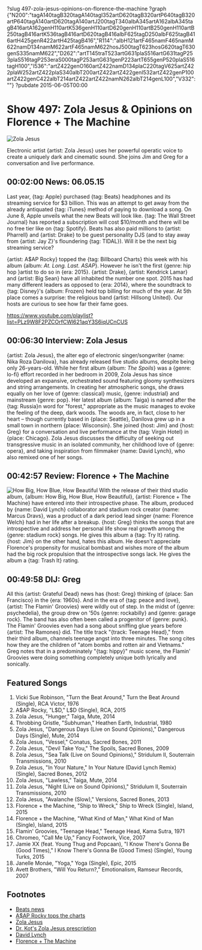 ?slug 497-zola-jesus-opinions-on-florence-the-machine
?graph {"N200":"tagA140tagB320tagA140tagI352artD620tagB320artP640tagB320artP640tagA140artD620tagA140artJ200tagT340albA345artA162albA345tagB416artA162genH110artK536genH110artD620genH110artB250genH110artB250tagB416artK536tagB416artD620tagB416albF625tagD250albF625tagB416artH425genR422artH425tagB416","R114":"albH121artF465namF465namM622namD134namM622artF465namM622hosJ500tagT623hosG620tagT630genS335namM622","D262":"artT145traT523artG631plaS516artG631tagP253plaS516tagP253eraS000tagP253artG631genP223artT655genP520plaS516tagH100","I536":"artZ422genO160artZ422namD134plaC220tagV625artZ422plaW252artZ422plaS340albT200artZ422artZ422genI532artZ422genP100artZ422genC422albT214artZ422artZ422namN262albT214genL100","V332":""}
?pubdate 2015-06-05T00:00

# Show 497: Zola Jesus & Opinions on Florence + The Machine

![Zola Jesus](//static.soundopinions.org/images/2015/zolajesus_web.jpg)

Electronic artist {artist: Zola Jesus} uses her powerful operatic voice to create a uniquely dark and cinematic sound. She joins Jim and Greg for a conversation and live performance.

## 00:02:00 News: 06.05.15

Last year, {tag: Apple} purchased {tag: Beats} headphones and its streaming service for $3 billion. This was an attempt to get away from the already antiquated {tag: iTunes} method of paying to download a song. On June 8, Apple unveils what the new Beats will look like. {tag: The Wall Street Journal} has reported a subscription will cost $10/month and there will be no free tier like on {tag: Spotify}. Beats has also paid millions to {artist: Pharrell} and {artist: Drake} to be guest personality DJS (and to stay away from {artist: Jay Z}'s floundering {tag: TIDAL}). Will it be the next big streaming service?


{artist: A$AP Rocky} topped the {tag: Billboard Charts} this week with his album {album: *At. Long. Last. ASAP*}. However he isn't the first {genre: hip hop }artist to do so in {era: 2015}. {artist: Drake}, {artist: Kendrick Lamar} and {artist: Big Sean} have all inhabited the number one spot. 2015 has had many different leaders as opposed to {era: 2014}, where the soundtrack to {tag: Disney}'s {album: Frozen} held top billing for much of the year. At 5th place comes a surprise: the religious band {artist: Hillsong United}. Our hosts are curious to see how far their fame goes.

https://www.youtube.com/playlist?list=PLz9W8F2PZCOrfCWl621aqY3S6iqUCnCUS

## 00:06:30 Interview: Zola Jesus
{artist: Zola Jesus}, the alter ego of electronic singer/songwriter {name: Nika Roza Danilova}, has already released five studio albums, despite being only 26-years-old. While her first album {album: *The Spoils*} was a {genre: lo-fi} effort recorded in her bedroom in 2009, Zola Jesus has since developed an expansive, orchestrated sound featuring gloomy synthesizers and string arrangements. In creating her atmospheric songs, she draws equally on her love of {genre: classical} music, {genre: industrial} and mainstream {genre: pop}. Her latest album {album: Taiga} is named after the {tag: Russia}n word for "forest," appropriate as the music manages to evoke the feeling of the deep, dark woods. The woods are, in fact, close to her heart – though currently based in {place: Seattle}, Danilova grew up in a small town in northern {place: Wisconsin}. She joined {host: Jim} and {host: Greg} for a conversation and live performance at the {tag: Virgin Hotel} in {place: Chicago}. Zola Jesus discusses the difficulty of seeking out transgressive music in an isolated community, her childhood love of {genre: opera}, and taking inspiration from filmmaker {name: David Lynch}, who also remixed one of her songs.

## 00:42:57 Review: Florence + The Machine
![How Big, How Blue, How Beautiful](http://is4.mzstatic.com/image/thumb/Music3/v4/83/ee/97/83ee9785-d315-59a5-ed38-b03ffb228339/source/600x600bb.jpg)
With the release of their third studio album, {album: How Big, How Blue, How Beautiful}, {artist: Florence + The Machine} have entered into their introspective phase. The album, produced by {name: David Lynch} collaborator and stadium rock creator {name: Marcus Dravs}, was a product of a dark period lead singer {name: Florence Welch} had in her life after a breakup. {host: Greg} thinks the songs that are introspective and address her personal life show real growth among the {genre: stadium rock} songs. He gives this album a {tag: Try It} rating. {host: Jim} on the other hand, hates this album. He doesn't appreciate Florence's propensity for musical bombast and wishes more of the album had the big rock propulsion that the introspective songs lack. He gives the album a {tag: Trash It} rating.

## 00:49:58 DIJ: Greg

All this {artist: Grateful Dead} news has {host: Greg} thinking of {place: San Francisco} in the {era: 1960s}.  And in the era of {tag: peace and love}, {artist: The Flamin' Groovies} were wildly out of step. In the midst of {genre: psychedelia}, the group drew on '50s {genre: rockabilly} and {genre: garage rock}. The band has also often been called a progenitor of {genre: punk}. The Flamin' Groovies even had a song about sniffing glue years before {artist: The Ramones} did. The title track "{track: Teenage Head}," from their third album, channels teenage angst into three minutes. The song cites how they are the children of "atom bombs and rotten air and Vietnams." Greg notes that in a predominately "{tag: hippy}" music scene, the Flamin' Groovies were doing something completely unique both lyrically and sonically. 


## Featured Songs
1. Vicki Sue Robinson, "Turn the Beat Around," Turn the Beat Around (Single), RCA Victor, 1976 
1. A$AP Rocky, "L$D," L$D (Single), RCA, 2015 
1. Zola Jesus, "Hunger," Taiga, Mute, 2014 
1. Throbbing Gristle, "Subhuman," Heathen Earth, Industrial, 1980 
1. Zola Jesus, "Dangerous Days (Live on Sound Opinions)," Dangerous Days (Single), Mute, 2014 
1. Zola Jesus, "Vessel," Conatus, Sacred Bones, 2011 
1. Zola Jesus, "Devil Take You," The Spoils, Sacred Bones, 2009 
1. Zola Jesus, "Sea Talk (Live on Sound Opinions)," Stridulum II, Souterrain Transmissions, 2010 
1. Zola Jesus, "In Your Nature," In Your Nature (David Lynch Remix) (Single), Sacred Bones, 2012
1. Zola Jesus, "Lawless," Taiga, Mute, 2014 
1. Zola Jesus, "Night (Live on Sound Opinions)," Stridulum II, Souterrain Transmissions, 2010 
1. Zola Jesus, "Avalanche (Slow)," Versions, Sacred Bones, 2013 
1. Florence + the Machine, "Ship to Wreck," Ship to Wreck (Single), Island, 2015 
1. Florence + the Machine, "What Kind of Man," What Kind of Man (Single), Island, 2015 
1. Flamin' Groovies, "Teenage Head," Teenage Head, Kama Sutra, 1971 
1. Chromeo, "Call Me Up," Fancy Footwork, Vice, 2007 
1. Jamie XX (feat. Young Thug and Popcaan), "I Know There's Gonna Be (Good Times)," I Know There's Gonna Be (Good Times) (Single), Young Turks, 2015 
1. Janelle Monáe, "Yoga," Yoga (Single), Epic, 2015 
1. Avett Brothers, "Will You Return?," Emotionalism, Ramseur Records, 2007 


## Footnotes
- [Beats news](http://www.cnet.com/news/apples-relaunch-of-beats-music-to-cost-10-a-month/)
- [A$AP Rocky tops the charts](http://www.billboard.com/articles/columns/chart-beat/6583256/asap-rocky-second-no-1-album-billboard-200-chart)
- [Zola Jesus](http://www.zolajesus.com/)
- [Dr. Kot's Zola Jesus prescription](/show/358/#zolajesus)
- [David Lynch](http://www.davidlynch.com/)
- [Florence + The Machine](http://florenceandthemachine.net/)
